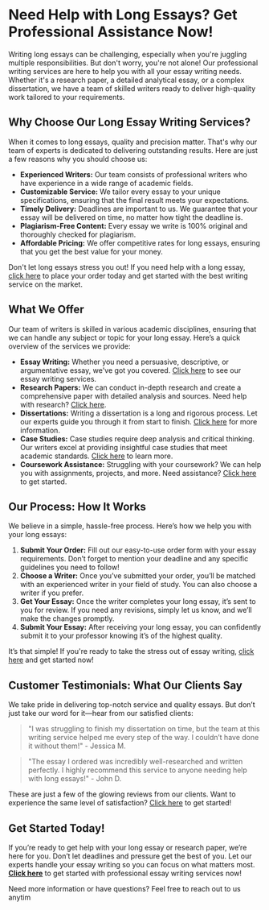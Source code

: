 # Need Help with Long Essays? Get Professional Assistance Now!

Writing long essays can be challenging, especially when you're juggling multiple responsibilities. But don't worry, you're not alone! Our professional writing services are here to help you with all your essay writing needs. Whether it's a research paper, a detailed analytical essay, or a complex dissertation, we have a team of skilled writers ready to deliver high-quality work tailored to your requirements.

## Why Choose Our Long Essay Writing Services?

When it comes to long essays, quality and precision matter. That's why our team of experts is dedicated to delivering outstanding results. Here are just a few reasons why you should choose us:

- **Experienced Writers:** Our team consists of professional writers who have experience in a wide range of academic fields.
- **Customizable Service:** We tailor every essay to your unique specifications, ensuring that the final result meets your expectations.
- **Timely Delivery:** Deadlines are important to us. We guarantee that your essay will be delivered on time, no matter how tight the deadline is.
- **Plagiarism-Free Content:** Every essay we write is 100% original and thoroughly checked for plagiarism.
- **Affordable Pricing:** We offer competitive rates for long essays, ensuring that you get the best value for your money.

Don't let long essays stress you out! If you need help with a long essay, [click here](https://tinyurl.com/topessay?keyword=long+essays) to place your order today and get started with the best writing service on the market.

## What We Offer

Our team of writers is skilled in various academic disciplines, ensuring that we can handle any subject or topic for your long essay. Here’s a quick overview of the services we provide:

- **Essay Writing:** Whether you need a persuasive, descriptive, or argumentative essay, we've got you covered. [Click here](https://tinyurl.com/topessay?keyword=long+essays) to see our essay writing services.
- **Research Papers:** We can conduct in-depth research and create a comprehensive paper with detailed analysis and sources. Need help with research? [Click here](https://tinyurl.com/topessay?keyword=long+essays).
- **Dissertations:** Writing a dissertation is a long and rigorous process. Let our experts guide you through it from start to finish. [Click here](https://tinyurl.com/topessay?keyword=long+essays) for more information.
- **Case Studies:** Case studies require deep analysis and critical thinking. Our writers excel at providing insightful case studies that meet academic standards. [Click here](https://tinyurl.com/topessay?keyword=long+essays) to learn more.
- **Coursework Assistance:** Struggling with your coursework? We can help you with assignments, projects, and more. Need assistance? [Click here](https://tinyurl.com/topessay?keyword=long+essays) to get started.

## Our Process: How It Works

We believe in a simple, hassle-free process. Here’s how we help you with your long essays:

1. **Submit Your Order:** Fill out our easy-to-use order form with your essay requirements. Don’t forget to mention your deadline and any specific guidelines you need to follow!
2. **Choose a Writer:** Once you’ve submitted your order, you’ll be matched with an experienced writer in your field of study. You can also choose a writer if you prefer.
3. **Get Your Essay:** Once the writer completes your long essay, it’s sent to you for review. If you need any revisions, simply let us know, and we’ll make the changes promptly.
4. **Submit Your Essay:** After receiving your long essay, you can confidently submit it to your professor knowing it’s of the highest quality.

It’s that simple! If you're ready to take the stress out of essay writing, [click here](https://tinyurl.com/topessay?keyword=long+essays) and get started now!

## Customer Testimonials: What Our Clients Say

We take pride in delivering top-notch service and quality essays. But don’t just take our word for it—hear from our satisfied clients:

> "I was struggling to finish my dissertation on time, but the team at this writing service helped me every step of the way. I couldn’t have done it without them!" - Jessica M.

> "The essay I ordered was incredibly well-researched and written perfectly. I highly recommend this service to anyone needing help with long essays!" - John D.

These are just a few of the glowing reviews from our clients. Want to experience the same level of satisfaction? [Click here](https://tinyurl.com/topessay?keyword=long+essays) to get started!

## Get Started Today!

If you’re ready to get help with your long essay or research paper, we’re here for you. Don’t let deadlines and pressure get the best of you. Let our experts handle your essay writing so you can focus on what matters most. **[Click here](https://tinyurl.com/topessay?keyword=long+essays)** to get started with professional essay writing services now!

Need more information or have questions? Feel free to reach out to us anytim

